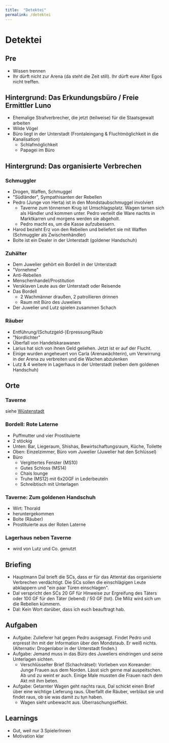 ```yaml
---
title:  "Detektei"
permalink: /detektei
---
```


# Detektei
## Pre
- Wissen trennen
- Ihr dürft nicht zur Arena (da steht die Zeit still). Ihr dürft eure Alter Egos nicht treffen.

## Hintergrund: Das Erkundungsbüro / Freie Ermittler Luno
- Ehemalige Strafverbrecher, die jetzt (teilweise) für die Staatsgewalt arbeiten
- Wilde Vögel
- Büro liegt in der Unterstadt (Frontaleingang & Fluchtmöglichkeit in die Kanalisation)
  - Schlafmöglichkeit
  - Papagei im Büro

## Hintergrund: Das organisierte Verbrechen
### Schmuggler
- Drogen, Waffen, Schmuggel
- "Südländer", Sympathisanten der Rebellen
- Pedro (Junge von Herta) ist in den Mondstaubschmuggel involviert
  - Taverne zum tönnernen Krug ist Umschlagsplatz. Wagen tarnen sich als Händler und kommen unter. Pedro verteilt die Ware nachts in Marktkarren und morgens werden sie abgeholt.
  - Pedro macht es, um die Kasse aufzubessern.
- Harod bezieht Erz von den Rebellen und beliefert sie mit Waffen (Schmuggler als Zwischenhändler)
- Bolte ist ein Dealer in der Unterstadt (goldener Handschuh)


### Zuhälter
- Dem Juwelier gehört ein Bordell in der Unterstadt
- "Vornehme"
- Anti-Rebellen
- Menschenhandel/Prostitution
- Versklaven Leute aus der Unterstadt oder Reisende
- Das Bordell
  - 2 Wachmänner draußen, 2 patrollieren drinnen
  - Raum mit Büro des Juweliers
- Der Juwelier und Lutz spielen zusammen Schach

### Räuber 
- Entführung/(Schutzgeld-)Erpressung/Raub
- "Nordlichter"
- Überfall von Handelskarawanen
- Larius hat sich von ihnen Geld geliehen. Jetzt ist er auf der Flucht.
- Einige wurden angeheuert von Carla (Arenawächterin), um Verwirrung in der Arena zu verbreiten und die Wachen abzulenken
- Lutz & 4 weitere in Lagerhaus in der Unterstadt (neben dem goldenen Handschuh)

## Orte
### Taverne
siehe [Wüstenstadt](/wuestenstadt)

### Bordell: Rote Laterne
- Puffmutter und vier Prostituierte
- 2 stöckig
- Unten: Bar, Liegeraum, Shishas, Bewirtschaftungsraum, Küche, Toilette
- Oben: Einzelzimmer, Büro vom Juwelier (Juwelier hat den Schlüssel)
- Büro
  - Vergittertes Fenster (MS10)
  - Gutes Schloss (MS14)
  - Chais lounge
  - Truhe (MS12) mit 6x20GF in Lederbeuteln
  - Schreibtisch mit Unterlagen

### Taverne: Zum goldenen Handschuh
- Wirt: Thorald
- heruntergekommen
- Bolte (Räuber)
- Prostituierte aus der Roten Laterne

### Lagerhaus neben Taverne
- wird von Lutz und Co. genutzt

## Briefing
- Hauptmann Dal brieft die SCs, dass er für das Attentat das organisierte Verbrechen verdächtigt. Die SCs sollen die einschlägigen Leute abklappern und "ein paar Türen einschlagen".
- Dal verspricht den SCs 20 GF für Hinweise zur Ergreifung des Täters oder 100 GF für den Täter (lebend) / 50 GF (tot). Die Miliz wird sich um die Rebellen kümmern.
- Dal: Kein Wort darüber, dass ich euch beauftragt hab.

## Aufgaben
- Aufgabe: Zulieferer hat gegen Pedro ausgesagt. Findet Pedro und erpresst ihn mit der Information über den Mondstaub. Er weiß nichts. (Alternativ: Drogenlabor in der Unterstadt finden.)
- Aufgabe: Jemand muss in das Büro des Juweliers eindringen und seine Unterlagen sichten.
  - Verschlüsselter Brief (Schachrätsel): Vorlieben von Koreander: Junge Frauen aus dem Norden. Lässt sich gerne mal auspeitschen. Ab und zu weint er auch. Einige Male mussten die Frauen nach dem Akt mit ihm beten.
- Aufgabe: Getarnter Wagen geht nachts raus, Dal schickt einen Brief über eine wichtige Lieferung raus. Überfallt die Räuber, verbläut sie und findet raus, ob sie was damit zu tun haben.
  - Wagen sieht unbewacht aus. Überraschungseffekt.

## Learnings
- Gut, weil nur 3 SpielerInnen
- Motivation klar